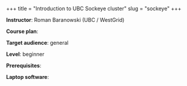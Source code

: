 +++
title = "Introduction to UBC Sockeye cluster"
slug = "sockeye"
+++

**Instructor**: Roman Baranowski (UBC / WestGrid)

**Course plan**:

**Target audience**: general

**Level**: beginner

**Prerequisites**: 

**Laptop software**:

